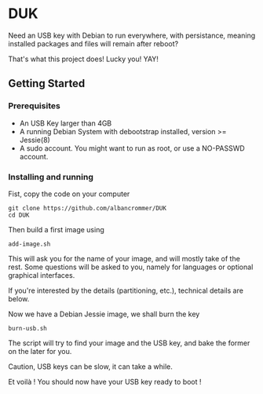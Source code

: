 # DUK

Need an USB key with Debian to run everywhere, with persistance, meaning installed packages and files will remain after reboot?  

That's what this project does! Lucky you! YAY!


## Getting Started

### Prerequisites

- An USB Key larger than 4GB
- A running Debian System with debootstrap installed, version >= Jessie(8)
- A sudo account. You might want to run as root, or use a NO-PASSWD account.

### Installing and running

Fist, copy the code on your computer 

```
git clone https://github.com/albancrommer/DUK
cd DUK
```

Then build a first image using

```
add-image.sh 
```

This will ask you for the name of your image, and will mostly take of the rest. Some questions will be asked to you, namely for languages or optional graphical interfaces.

If you're interested by the details (partitioning, etc.), technical details are below. 

Now we have a Debian Jessie image, we shall burn the key

```
burn-usb.sh 
```

The script will try to find your image and the USB key, and bake the former on the later for you.

Caution, USB keys can be slow, it can take a while.

Et voilà ! You should now have your USB key ready to boot !

